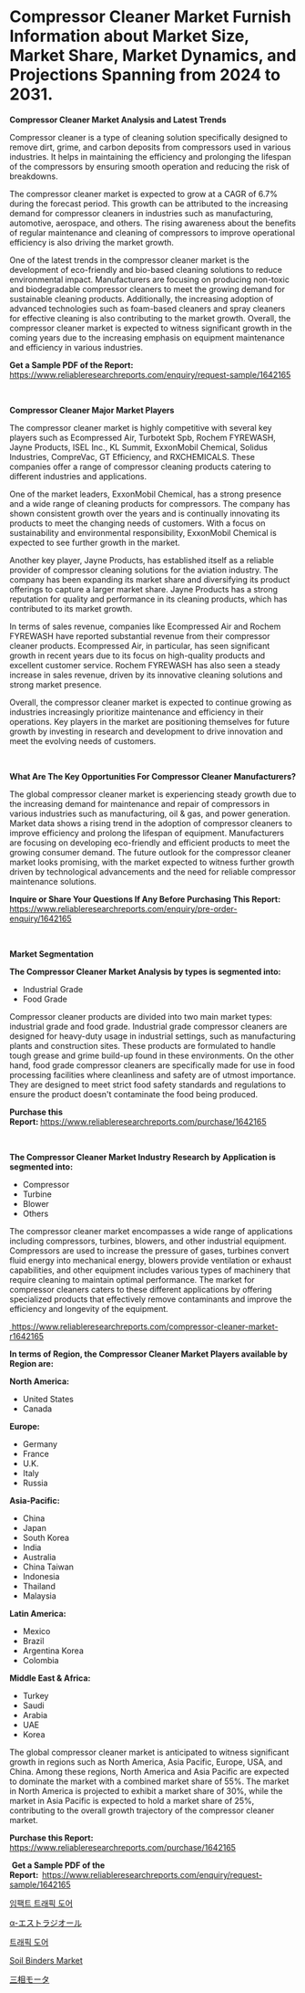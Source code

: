 <p><h1>Compressor Cleaner Market Furnish Information about Market Size, Market Share, Market Dynamics, and Projections Spanning from 2024 to 2031.</h1></p><p><strong>Compressor Cleaner Market Analysis and Latest Trends</strong></p>
<p><p>Compressor cleaner is a type of cleaning solution specifically designed to remove dirt, grime, and carbon deposits from compressors used in various industries. It helps in maintaining the efficiency and prolonging the lifespan of the compressors by ensuring smooth operation and reducing the risk of breakdowns. </p><p>The compressor cleaner market is expected to grow at a CAGR of 6.7% during the forecast period. This growth can be attributed to the increasing demand for compressor cleaners in industries such as manufacturing, automotive, aerospace, and others. The rising awareness about the benefits of regular maintenance and cleaning of compressors to improve operational efficiency is also driving the market growth.</p><p>One of the latest trends in the compressor cleaner market is the development of eco-friendly and bio-based cleaning solutions to reduce environmental impact. Manufacturers are focusing on producing non-toxic and biodegradable compressor cleaners to meet the growing demand for sustainable cleaning products. Additionally, the increasing adoption of advanced technologies such as foam-based cleaners and spray cleaners for effective cleaning is also contributing to the market growth. Overall, the compressor cleaner market is expected to witness significant growth in the coming years due to the increasing emphasis on equipment maintenance and efficiency in various industries.</p></p>
<p><strong>Get a Sample PDF of the Report:&nbsp;</strong> <a href="https://www.reliableresearchreports.com/enquiry/request-sample/1642165">https://www.reliableresearchreports.com/enquiry/request-sample/1642165</a></p>
<p>&nbsp;</p>
<p><strong>Compressor Cleaner Major Market Players</strong></p>
<p><p>The compressor cleaner market is highly competitive with several key players such as Ecompressed Air, Turbotekt Spb, Rochem FYREWASH, Jayne Products, ISEL Inc., KL Summit, ExxonMobil Chemical, Solidus Industries, CompreVac, GT Efficiency, and RXCHEMICALS. These companies offer a range of compressor cleaning products catering to different industries and applications.</p><p>One of the market leaders, ExxonMobil Chemical, has a strong presence and a wide range of cleaning products for compressors. The company has shown consistent growth over the years and is continually innovating its products to meet the changing needs of customers. With a focus on sustainability and environmental responsibility, ExxonMobil Chemical is expected to see further growth in the market.</p><p>Another key player, Jayne Products, has established itself as a reliable provider of compressor cleaning solutions for the aviation industry. The company has been expanding its market share and diversifying its product offerings to capture a larger market share. Jayne Products has a strong reputation for quality and performance in its cleaning products, which has contributed to its market growth.</p><p>In terms of sales revenue, companies like Ecompressed Air and Rochem FYREWASH have reported substantial revenue from their compressor cleaner products. Ecompressed Air, in particular, has seen significant growth in recent years due to its focus on high-quality products and excellent customer service. Rochem FYREWASH has also seen a steady increase in sales revenue, driven by its innovative cleaning solutions and strong market presence.</p><p>Overall, the compressor cleaner market is expected to continue growing as industries increasingly prioritize maintenance and efficiency in their operations. Key players in the market are positioning themselves for future growth by investing in research and development to drive innovation and meet the evolving needs of customers.</p></p>
<p>&nbsp;</p>
<p><strong>What Are The Key Opportunities For Compressor Cleaner Manufacturers?</strong></p>
<p><p>The global compressor cleaner market is experiencing steady growth due to the increasing demand for maintenance and repair of compressors in various industries such as manufacturing, oil & gas, and power generation. Market data shows a rising trend in the adoption of compressor cleaners to improve efficiency and prolong the lifespan of equipment. Manufacturers are focusing on developing eco-friendly and efficient products to meet the growing consumer demand. The future outlook for the compressor cleaner market looks promising, with the market expected to witness further growth driven by technological advancements and the need for reliable compressor maintenance solutions.</p></p>
<p><strong>Inquire or Share Your Questions If Any Before Purchasing This Report:</strong> <a href="https://www.reliableresearchreports.com/enquiry/pre-order-enquiry/1642165">https://www.reliableresearchreports.com/enquiry/pre-order-enquiry/1642165</a></p>
<p>&nbsp;</p>
<p><strong>Market Segmentation</strong></p>
<p><strong>The Compressor Cleaner Market Analysis by types is segmented into:</strong></p>
<p><ul><li>Industrial Grade</li><li>Food Grade</li></ul></p>
<p><p>Compressor cleaner products are divided into two main market types: industrial grade and food grade. Industrial grade compressor cleaners are designed for heavy-duty usage in industrial settings, such as manufacturing plants and construction sites. These products are formulated to handle tough grease and grime build-up found in these environments. On the other hand, food grade compressor cleaners are specifically made for use in food processing facilities where cleanliness and safety are of utmost importance. They are designed to meet strict food safety standards and regulations to ensure the product doesn't contaminate the food being produced.</p></p>
<p><strong>Purchase this Report:&nbsp;</strong><a href="https://www.reliableresearchreports.com/purchase/1642165">https://www.reliableresearchreports.com/purchase/1642165</a></p>
<p>&nbsp;</p>
<p><strong>The Compressor Cleaner Market Industry Research by Application is segmented into:</strong></p>
<p><ul><li>Compressor</li><li>Turbine</li><li>Blower</li><li>Others</li></ul></p>
<p><p>The compressor cleaner market encompasses a wide range of applications including compressors, turbines, blowers, and other industrial equipment. Compressors are used to increase the pressure of gases, turbines convert fluid energy into mechanical energy, blowers provide ventilation or exhaust capabilities, and other equipment includes various types of machinery that require cleaning to maintain optimal performance. The market for compressor cleaners caters to these different applications by offering specialized products that effectively remove contaminants and improve the efficiency and longevity of the equipment.</p></p>
<p><a href="https://www.reliableresearchreports.com/compressor-cleaner-market-r1642165">&nbsp;https://www.reliableresearchreports.com/compressor-cleaner-market-r1642165</a></p>
<p><strong>In terms of Region, the Compressor Cleaner Market Players available by Region are:</strong></p>
<p>
    <p> <strong> North America: </strong>
        <ul>
            <li>United States</li>
            <li>Canada</li>
        </ul>
        </p> 
    <p> <strong> Europe: </strong>
        <ul>
            <li>Germany</li>
            <li>France</li>
            <li>U.K.</li>
            <li>Italy</li>
            <li>Russia</li>
        </ul>
        </p> 
    <p> <strong> Asia-Pacific: </strong>
        <ul>
            <li>China</li>
            <li>Japan</li>
            <li>South Korea</li>
            <li>India</li>
            <li>Australia</li>
            <li>China Taiwan</li>
            <li>Indonesia</li>
            <li>Thailand</li>
            <li>Malaysia</li>
        </ul>
        </p> 
    <p> <strong> Latin America: </strong>
        <ul>
            <li>Mexico</li>
            <li>Brazil</li>
            <li>Argentina Korea</li>
            <li>Colombia</li>
        </ul>
        </p> 
    <p> <strong> Middle East & Africa: </strong>
        <ul>
            <li>Turkey</li>
            <li>Saudi</li>
            <li>Arabia</li>
            <li>UAE</li>
            <li>Korea</li>
        </ul>
    </p>
    </p>
<p><p>The global compressor cleaner market is anticipated to witness significant growth in regions such as North America, Asia Pacific, Europe, USA, and China. Among these regions, North America and Asia Pacific are expected to dominate the market with a combined market share of 55%. The market in North America is projected to exhibit a market share of 30%, while the market in Asia Pacific is expected to hold a market share of 25%, contributing to the overall growth trajectory of the compressor cleaner market.</p></p>
<p><strong>Purchase this Report: </strong><a href="https://www.reliableresearchreports.com/purchase/1642165">https://www.reliableresearchreports.com/purchase/1642165</a></p>
<p>&nbsp;<strong>Get a Sample PDF of the Report:&nbsp;&nbsp;</strong><a href="https://www.reliableresearchreports.com/enquiry/request-sample/1642165">https://www.reliableresearchreports.com/enquiry/request-sample/1642165</a></p>
<p><strong></strong></p>
<p><p><a href="https://medium.com/@frankfurter67567/%EC%98%81%ED%96%A5%EC%9D%84-%EB%AF%B8%EC%B9%98%EB%8A%94-%ED%8A%B8%EB%9E%98%ED%94%BD-%EB%8F%84%EC%96%B4-%EC%8B%9C%EC%9E%A5-%EC%A0%90%EC%9C%A0%EC%9C%A8-%EA%B7%9C%EB%AA%A8-%ED%8A%B8%EB%A0%8C%EB%93%9C-%EC%82%B0%EC%97%85-%EB%B6%84%EC%84%9D-%EB%B3%B4%EA%B3%A0%EC%84%9C-%EC%9D%91%EC%9A%A9-%ED%94%84%EB%A1%9C%EA%B7%B8%EB%9E%A8%EB%B3%84-%ED%91%B8%EB%93%9C-%EC%84%9C%EB%B9%84%EC%8A%A4-%EB%A0%88%EC%8A%A4%ED%86%A0%EB%9E%91-%EC%86%8C%EB%A7%A4-%EC%8A%88%ED%8D%BC%EB%A7%88%EC%BC%93-%EC%A0%9C%EC%95%BD-%EC%8B%A4%ED%97%98%EC%8B%A4-%EC%9D%98%EB%A3%8C-%EC%8B%9C%EC%84%A4-%EB%83%89%EC%9E%A5-%EB%B3%B4%EA%B4%80-%EB%B0%8F-%EC%B0%BD%EA%B3%A0-56444135d576">임팩트 트래픽 도어</a></p><p><a href="https://medium.com/@susanjprice851/2024%E5%B9%B4%E3%81%8B%E3%82%892031%E5%B9%B4%E3%81%BE%E3%81%A7%E3%81%AE%E6%9C%9F%E9%96%93%E3%81%AB%E4%BA%88%E6%B8%AC%E3%81%95%E3%82%8C%E3%82%8B-alpha-%E3%82%A8%E3%82%B9%E3%83%88%E3%83%A9%E3%82%B8%E3%82%AA%E3%83%BC%E3%83%AB%E5%B8%82%E5%A0%B4%E3%81%AE%E5%8B%95%E6%85%8B%E3%81%A8%E6%88%90%E9%95%B7%E3%83%89%E3%83%A9%E3%82%A4%E3%83%90%E3%83%BC%E3%82%92%E5%88%86%E6%9E%90%E3%81%97%E3%81%BE%E3%81%99-c845f3f6d4ab">α-エストラジオール</a></p><p><a href="https://medium.com/@frankfurter67567/%EA%B5%90%ED%86%B5%EB%AC%B8-%EC%8B%9C%EC%9E%A5-%EA%B7%9C%EB%AA%A8%EB%8A%94-%EC%9D%98-cagr%EB%A1%9C-%EC%84%B1%EC%9E%A5%ED%95%98%EA%B3%A0-%EC%9E%88%EC%9C%BC%EB%A9%B0-%EC%9D%B4-%EB%B3%B4%EA%B3%A0%EC%84%9C%EB%8A%94-%EC%9C%A0%ED%98%95-%EC%9D%91%EC%9A%A9-%EC%84%B1%EC%9E%A5-%EB%B0%8F-2024%EB%85%84%EB%B6%80%ED%84%B0-2031%EB%85%84%EA%B9%8C%EC%A7%80%EC%9D%98-%EC%98%88%EC%B8%A1%EC%97%90-%EB%8C%80%ED%95%9C-%EB%B6%84%EC%84%9D%EC%9D%84-%EB%8B%A4%EB%A3%A8%EA%B3%A0-%EC%9E%88%EC%8A%B5%EB%8B%88%EB%8B%A4-de678528d879">트래픽 도어</a></p><p><a href="https://github.com/amirvaghari/Market-Research-Report-List-1/blob/main/soil-binders-market.md">Soil Binders Market</a></p><p><a href="https://medium.com/@susanjprice851/%E3%82%B0%E3%83%AD%E3%83%BC%E3%83%90%E3%83%AB%E4%B8%89%E7%9B%B8%E3%83%A2%E3%83%BC%E3%82%BF%E3%83%BC%E7%94%A3%E6%A5%AD-%E7%A8%AE%E9%A1%9E-%E3%82%A2%E3%83%97%E3%83%AA%E3%82%B1%E3%83%BC%E3%82%B7%E3%83%A7%E3%83%B3-%E5%B8%82%E5%A0%B4%E3%83%97%E3%83%AC%E3%82%A4%E3%83%A4%E3%83%BC-%E5%9C%B0%E5%9F%9F%E5%88%A5%E6%88%90%E9%95%B7%E5%88%86%E6%9E%90-%E5%B0%86%E6%9D%A5%E3%82%B7%E3%83%8A%E3%83%AA%E3%82%AA-2024%E5%B9%B4-2031%E5%B9%B4-ca74bfdef8f2">三相モータ</a></p></p>